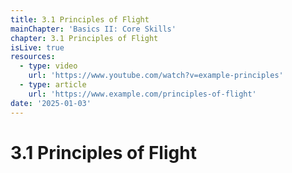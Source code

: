 ```yaml
---
title: 3.1 Principles of Flight
mainChapter: 'Basics II: Core Skills'
chapter: 3.1 Principles of Flight
isLive: true
resources:
  - type: video
    url: 'https://www.youtube.com/watch?v=example-principles'
  - type: article
    url: 'https://www.example.com/principles-of-flight'
date: '2025-01-03'
---
```


# 3.1 Principles of Flight
